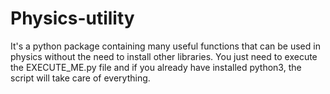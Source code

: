 # Physics-utility
It's a python package containing many useful functions that can be used in physics without the need to install other libraries. You just need to execute the EXECUTE_ME.py file and if you already have installed python3, the script will take care of everything.
